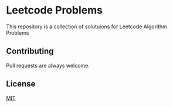 # Leetcode Problems

This repository is a collection of solutuions for Leetcode Algorithm Problems

## Contributing

Pull requests are always welcome.

## License

[MIT](https://choosealicense.com/licenses/mit/)